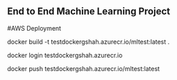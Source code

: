## End to End Machine Learning Project
#AWS Deployment

docker build -t testdockergshah.azurecr.io/mltest:latest .

docker login testdockergshah.azurecr.io

docker push testdockergshah.azurecr.io/mltest:latest
